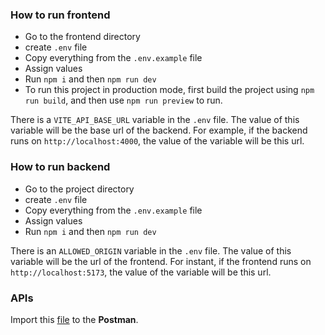 ### How to run frontend
- Go to the frontend directory
- create `.env` file
- Copy everything from the `.env.example` file
- Assign values
- Run `npm i` and then `npm run dev`
- To run this project in production mode, first build the project using `npm run build`, and then use `npm run preview` to run.

There is a `VITE_API_BASE_URL` variable in the `.env` file. The value of this variable will be the base url of the backend. For example, if the backend runs on `http://localhost:4000`, the value of the variable will be this url.


### How to run backend
- Go to the project directory
- create `.env` file
- Copy everything from the `.env.example` file
- Assign values
- Run `npm i` and then `npm run dev`
  
There is an `ALLOWED_ORIGIN` variable in the `.env` file. The value of this variable will be the url of the frontend. For instant, if the frontend runs on `http://localhost:5173`, the value of the variable will be this url.

### APIs
Import this [file](https://drive.google.com/file/d/1xWTqcSCdO2-TtcXwNH8PnKAYfoIbBobR/view?usp=sharing) to the **Postman**.
